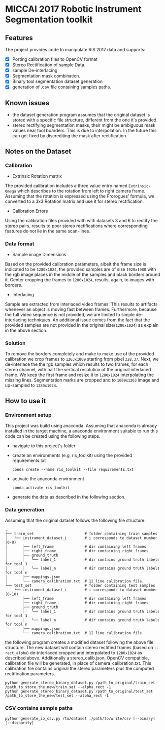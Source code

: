 # MICCAI 2017 Robotic Instrument Segmentation toolkit

## Features

The project provides code to manipulate RIS 2017 data and supports:

- [x] Porting calibration files to OpenCV format
- [x] Stereo Rectification of sample Data.
- [x] sample De-interlacing
- [x] Segmentation mask combination.
- [x] Binary tool segmentation dataset generation
- [x] generation of .csv file containing samples paths.

## Known issues

- the dataset generation program assumes that the original dataset is stored
with a specific file structure, different from the one it's provided.
- stereo rectifying segmentation masks, their might be ambiguous mask values near
tool boarders. This is due to interpolation. In the future this can get fixed by
discrediting the mask after rectification.

## Notes on the Dataset

### Calibration

- Extrinsic Rotation matrix

The provided calibration includes a three value entry named `Extrinsic-Omega`
which describes to the rotation from left to right camera frame. Assuming that
the rotation is expressed using the Prorogues' formula, we converted to a 3x3
Rotation matrix and use it for stereo rectification.

- Calibration Errors

Using the calibration files provided with with datasets 3 and 6 to rectify
the stereo pairs, results to poor stereo rectifications where corresponding features
do not lie in the same scan-lines.

### Data format

- Sample image Dimensions

Based on the provided calibration parameters, albeit the frame size is
indicated to be `1280x1024`, the provided samples are of size `1920x1080` with
the rgb image places in the middle of the samples and black borders around it.
Center cropping the frames to `1280x1024`, results, again, to images with borders.

- Interlacing

Sample are extracted from interlaced video frames. This results to artifacts
whenever an object is moving fast between frames. Furthermore, because the full
video sequence is not provided, we are limited to simple de-interlacing techniques.
An additional issue comes from the fact that the provided samples are not
provided in the original size(`1280x1024`) as explain in the above section.

<!-- ### Left-Right Frame synchronization -->

### Solution

To remove the borders completely and make to make use of the provided calibration
we crop frames to `1263x1009` starting from pixel `328,37`.
Next, we de-interlace the the rgb samples which results to two frames, for each
stereo channel, with half the vertical resolution of the original interlaced frame.
We keep the first frame and resize it to `1280x1024` interpolating the missing
lines.
Segmentation marks are cropped and to `1009x1263` image and up-sampled to `1280x1024`.

## How to use it

### Environment setup

This project was build using anaconda. Assuming that anaconda is already installed
in the target machine, a anaconda environment suitable to run this code can be
created using the following steps.

- navigate to this project's folder
- create an environments (e.g. ris_toolkit) using the provided requirements.txt

    `conda create --name ris_toolkit --file requirements.txt`
- activate the anaconda environment

    `conda activate ris_toolkit`
- generate the data as described in the following section.

### Data generation

Assuming that the original dataset follows the following file structure.

    .
    ├── train_set                       # folder containing train samples
    │   └── instrument_dataset_i        # i corresponds to dataset number (0-8)
    │       ├── left_frame              # dir containing left frames
    │       ├── right_frame             # dir containing right frames
    │       ├── ground_truth 
    │       │   └── label_1             # dir contains ground truth labels for tool 1
    │       │   └── label_n             # dir contains ground truth labels for tool n
    │       ├── mappings.json
    │       └── camera_calibration.txt  # 12 line calibration file.
    └── test_set                        # folder containing test samples
        └── instrument_dataset_i        # i corresponds to dataset number (0-10)
            ├── left_frame              # dir containing left frames
            ├── right_frame             # dir containing right frames
            ├── ground_truth 
            │   └── label_1             # dir contains ground truth labels for tool 1
            │   └── label_n             # dir contains ground truth labels for tool n
            ├── mappings.json
            └── camera_calibration.txt  # 12 line calibration file.

the following program creates a modified dataset following the above file structure.
The new dataset will contain stereo rectified frames (based on `--rect_alpha`)
de-interlaced cropped and interpolated to `1280x1024` as described above.
Additionally a stereo_calib.json, OpenCV compatible, calibration file will be
generated, in place of camera_calibration.txt. This calibration file contains
original the stereo parameters plus the computed rectification parameters.

    python generate_stereo_binary_dataset.py /path_to_original/train_set /path_to_store_the_new/train_set --alpha_rect -1
    python generate_stereo_binary_dataset.py /path_to_original/test_set /path_to_store_the_new/test_set --alpha_rect -1

### CSV contains sample paths
    python generate_io_csv.py /to/dataset ./path/to/write/csv [--binary] [--disparity] 


